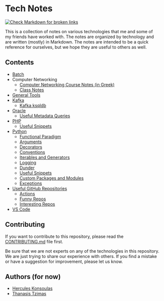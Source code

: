 # Tech Notes

[![Check Markdown for broken links](https://github.com/dyka3773/tech-notes/actions/workflows/md-broken-link-check.yml/badge.svg)](https://github.com/dyka3773/tech-notes/actions/workflows/md-broken-link-check.yml)

This is a collection of notes on various technologies that me and some of my friends have worked with. The notes are organized by technology and are written (mostly) in Markdown. The notes are intended to be a quick reference for ourselves, but we hope they are useful to others as well.

## Contents

* [Batch](Batch/batch-notes.md)
* Computer Networking
  * [Computer Networking Course Notes (in Greek)](Computer%20Networking/Σημειώσεις%20υπό%20μορφή%20ερωτήσεων%20-%20Δίκτυα%20Υπολογιστών.rtf)
  * [Class Notes](Computer%20Networking/class-notes.md)
* [General Tools](General%20Tools/)
* [Kafka](Kafka/)
	* [Kafka ksqldb](Kafka/ksqldb.md)
* [Oracle](Oracle/)
  * [Useful Metadata Queries](Oracle/useful-metadata-queries.md)
* [PHP](PHP/)
  * [Useful Snippets](PHP/useful-snippets.md)
* [Python](Python/README.md)
  * [Functional Paradigm](Python/functional-paradigm.md)
  * [Arguments](Python/arguments.md)
  * [Decorators](Python/decorators.md)
  * [Conventions](Python/conventions.md)
  * [Iterables and Generators](Python/iterables-and-generators.md)
  * [Logging](Python/logging.md)
  * [Dunder](Python/dunder.md)
  * [Useful Snippets](Python/useful-snippets.md)
  * [Custom Packages and Modules](Python/custom-packages-modules.md)
  * [Exceptions](Python/exceptions.md)
* [Useful GitHub Repositories](Useful%20GitHub%20Repos/)
  * [Actions](Useful%20GitHub%20Repos/actions.md)
  * [Funny Repos](Useful%20GitHub%20Repos/funny-repos.md)
  * [Interesting Repos](Useful%20GitHub%20Repos/interesting-repos.md)
* [VS Code](VS%20Code/)

## Contributing

If you want to contribute to this repository, please read the [CONTRIBUTING.md](CONTRIBUTING.md) file first.

Be sure that we are not experts on any of the technologies in this repository. We are just trying to share our experience with others. If you find a mistake or have a suggestion for improvement, please let us know.

## Authors (for now)

- [Hercules Konsoulas](https://github.com/dyka3773)
- [Thanasis Tzimas](https://github.com/atzimas)
